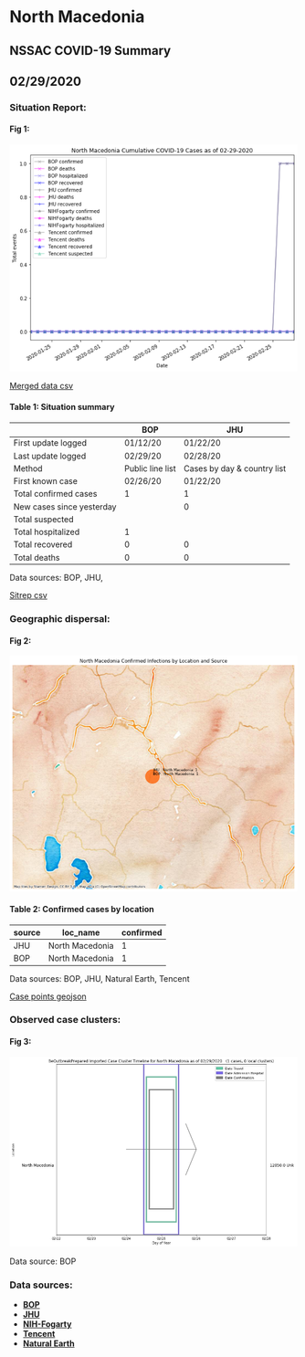 # North Macedonia
## NSSAC COVID-19 Summary
## 02/29/2020



### Situation Report:
#### Fig 1:
![North Macedonia cases](../merged_histories/North_Macedonia_merged_histories.png)

[Merged data csv](https://github.com/SchlittDataSci/SchlittDataSci.github.io/blob/master/data/tables/North_Macedonia_merged_daily.csv)

#### Table 1: Situation summary


|                           | BOP              | JHU                         |
|---------------------------|------------------|-----------------------------|
| First update logged       | 01/12/20         | 01/22/20                    |
| Last update logged        | 02/29/20         | 02/28/20                    |
| Method                    | Public line list | Cases by day & country list |
| First known case          | 02/26/20         | 01/22/20                    |
| Total confirmed cases     | 1                | 1                           |
| New cases since yesterday |                  | 0                           |
| Total suspected           |                  |                             |
| Total hospitalized        | 1                |                             |
| Total recovered           | 0                | 0                           |
| Total deaths              | 0                | 0                           |

Data sources: BOP, JHU, 


[Sitrep csv](https://github.com/SchlittDataSci/SchlittDataSci.github.io/blob/master/data/tables/North_Macedonia_sitrep.csv)

### Geographic dispersal:
#### Fig 2:
![North Macedonia mapped](../case_locs/North_Macedonia_case_locs.png)

#### Table 2: Confirmed cases by location


| source   | loc_name        |   confirmed |
|----------|-----------------|-------------|
| JHU      | North Macedonia |           1 |
| BOP      | North Macedonia |           1 |

Data sources: BOP, JHU, Natural Earth, Tencent


[Case points geojson](https://github.com/SchlittDataSci/SchlittDataSci.github.io/blob/master/data/shapes/North_Macedonia_case_locs.geojson)

### Observed case clusters:
#### Fig 3:
![North Macedonia cases](../cluster_analysis/North_Macedonia_imported_cases_BOP.png)



Data source: BOP


### Data sources:
* **[BOP](https://github.com/beoutbreakprepared/nCoV2019)**
* **[JHU](https://github.com/CSSEGISandData/COVID-19)** 
* **[NIH-Fogarty](https://docs.google.com/spreadsheets/d/1jS24DjSPVWa4iuxuD4OAXrE3QeI8c9BC1hSlqr-NMiU/edit#gid=1187587451)** 
* **[Tencent](https://news.qq.com/zt2020/page/feiyan.htm)**
* **[Natural Earth](https://www.naturalearthdata.com/forums/forum/natural-earth-map-data/cultural-vectors/admin-1-states-provinces-and-their-boundaries/)**

<!-- Global site tag (gtag.js) - Google Analytics -->
<script async src="https://www.googletagmanager.com/gtag/js?id=UA-158816269-1"></script>
<script>
  window.dataLayer = window.dataLayer || [];
  function gtag(){dataLayer.push(arguments);}
  gtag('js', new Date());

  gtag('config', 'UA-158816269-1');
</script>